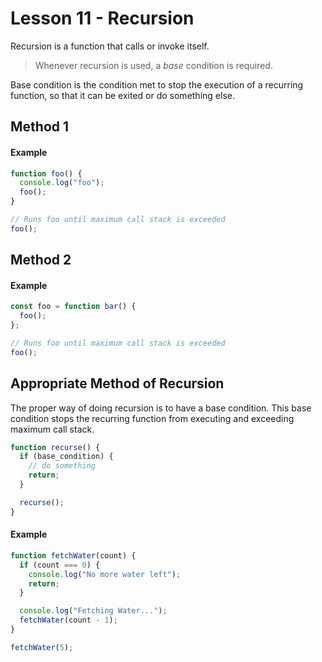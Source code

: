 # Lesson 11 - Recursion

Recursion is a function that calls or invoke itself.

> Whenever recursion is used, a _base_ condition is required.

Base condition is the condition met to stop the execution of a recurring function, so that it can be exited or do something else.

## Method 1

#### Example

```js
function foo() {
  console.log("foo");
  foo();
}

// Runs foo until maximum call stack is exceeded
foo();
```

## Method 2

#### Example

```js
const foo = function bar() {
  foo();
};

// Runs foo until maximum call stack is exceeded
foo();
```

## Appropriate Method of Recursion

The proper way of doing recursion is to have a base condition. This base condition stops the recurring function from executing and exceeding maximum call stack.

```js
function recurse() {
  if (base_condition) {
    // do something
    return;
  }

  recurse();
}
```

#### Example

```js
function fetchWater(count) {
  if (count === 0) {
    console.log("No more water left");
    return;
  }

  console.log("Fetching Water...");
  fetchWater(count - 1);
}

fetchWater(5);
```
